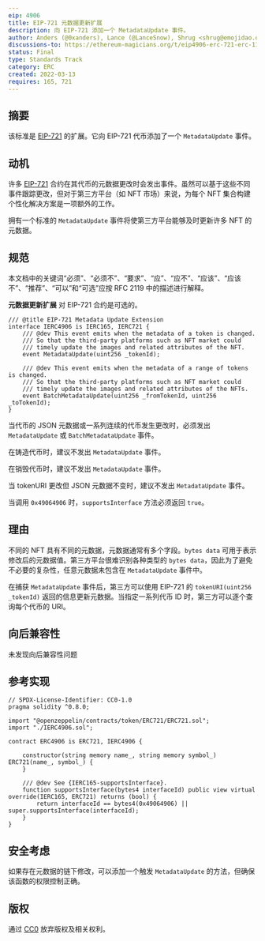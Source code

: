 ```yaml
---
eip: 4906
title: EIP-721 元数据更新扩展
description: 向 EIP-721 添加一个 MetadataUpdate 事件。
author: Anders (@0xanders), Lance (@LanceSnow), Shrug <shrug@emojidao.org>, Nathan <nathan.gang@gemini.com>
discussions-to: https://ethereum-magicians.org/t/eip4906-erc-721-erc-1155-metadata-update-extension/8588
status: Final
type: Standards Track
category: ERC
created: 2022-03-13
requires: 165, 721
---
```


## 摘要

该标准是 [EIP-721](./eip-721.md) 的扩展。它向 EIP-721 代币添加了一个 `MetadataUpdate` 事件。

## 动机

许多 [EIP-721](./eip-721.md) 合约在其代币的元数据更改时会发出事件。虽然可以基于这些不同事件跟踪更改，但对于第三方平台（如 NFT 市场）来说，为每个 NFT 集合构建个性化解决方案是一项额外的工作。

拥有一个标准的 `MetadataUpdate` 事件将使第三方平台能够及时更新许多 NFT 的元数据。

## 规范

本文档中的关键词“必须”、“必须不”、“要求”、“应”、“应不”、“应该”、“应该不”、“推荐”、“可以”和“可选”应按 RFC 2119 中的描述进行解释。

**元数据更新扩展** 对 EIP-721 合约是可选的。

```solidity
/// @title EIP-721 Metadata Update Extension
interface IERC4906 is IERC165, IERC721 {
    /// @dev This event emits when the metadata of a token is changed.
    /// So that the third-party platforms such as NFT market could
    /// timely update the images and related attributes of the NFT.
    event MetadataUpdate(uint256 _tokenId);

    /// @dev This event emits when the metadata of a range of tokens is changed.
    /// So that the third-party platforms such as NFT market could
    /// timely update the images and related attributes of the NFTs.    
    event BatchMetadataUpdate(uint256 _fromTokenId, uint256 _toTokenId);
}
```

当代币的 JSON 元数据或一系列连续的代币发生更改时，必须发出 `MetadataUpdate` 或 `BatchMetadataUpdate` 事件。

在铸造代币时，建议不发出 `MetadataUpdate` 事件。

在销毁代币时，建议不发出 `MetadataUpdate` 事件。

当 tokenURI 更改但 JSON 元数据不变时，建议不发出 `MetadataUpdate` 事件。

当调用 `0x49064906` 时，`supportsInterface` 方法必须返回 `true`。

## 理由

不同的 NFT 具有不同的元数据，元数据通常有多个字段。`bytes data` 可用于表示修改后的元数据值。第三方平台很难识别各种类型的 `bytes data`，因此为了避免不必要的复杂性，任意元数据未包含在 `MetadataUpdate` 事件中。

在捕获 `MetadataUpdate` 事件后，第三方可以使用 EIP-721 的 `tokenURI(uint256 _tokenId)` 返回的信息更新元数据。当指定一系列代币 ID 时，第三方可以逐个查询每个代币的 URI。

## 向后兼容性

未发现向后兼容性问题

## 参考实现

```solidity
// SPDX-License-Identifier: CC0-1.0
pragma solidity ^0.8.0;

import "@openzeppelin/contracts/token/ERC721/ERC721.sol";
import "./IERC4906.sol";

contract ERC4906 is ERC721, IERC4906 {

    constructor(string memory name_, string memory symbol_) ERC721(name_, symbol_) {
    }

    /// @dev See {IERC165-supportsInterface}.
    function supportsInterface(bytes4 interfaceId) public view virtual override(IERC165, ERC721) returns (bool) {
        return interfaceId == bytes4(0x49064906) || super.supportsInterface(interfaceId);
    }
}
```

## 安全考虑

如果存在元数据的链下修改，可以添加一个触发 `MetadataUpdate` 的方法，但确保该函数的权限控制正确。

## 版权

通过 [CC0](../LICENSE.md) 放弃版权及相关权利。